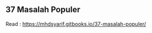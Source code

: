 ## 37 Masalah Populer

Read : <a href="https://mhdsyarif.gitbooks.io/37-masalah-populer"> https://mhdsyarif.gitbooks.io/37-masalah-populer/ </a>
